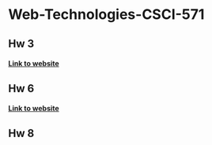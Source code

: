 # Web-Technologies-CSCI-571

## Hw 3
#### [Link to website](https://priya007007.github.io/Web-Technologies-CSCI-571/)

## Hw 6
#### [Link to website](https://hw6rengapriyafinalhwp.azurewebsites.net/)

## Hw 8
#### 
